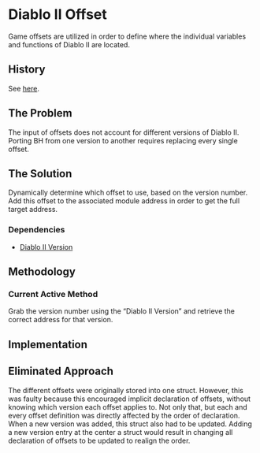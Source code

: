 # Diablo II Offset

Game offsets are utilized in order to define where the individual variables and functions of Diablo II are located.

## History

See [here](../Version).

## The Problem

The input of offsets does not account for different versions of Diablo II. Porting BH from one version to another requires replacing every single offset.

## The Solution

Dynamically determine which offset to use, based on the version number. Add this offset to the associated module address in order to get the full target address.

### Dependencies

- [Diablo II Version](../Version)

## Methodology

### Current Active Method

Grab the version number using the “Diablo II Version” and retrieve the correct address for that version.

## Implementation

## Eliminated Approach

The different offsets were originally stored into one struct. However, this was faulty because this encouraged implicit declaration of offsets, without knowing which version each offset applies to. Not only that, but each and every offset definition was directly affected by the order of declaration. When a new version was added, this struct also had to be updated. Adding a new version entry at the center a struct would result in changing all declaration of offsets to be updated to realign the order.
